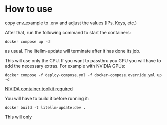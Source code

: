 # How to use

copy env_example to .env and adjust the values (IPs, Keys, etc.)

After that, run the following command to start the containers:

```
docker compose up -d
```

as usual. The litellm-update will terminate after it has done its job.

This will use only the CPU. If you want to passthru you GPU you will have to add the necessary extras. For example with NVIDIA GPUs:

```
docker compose -f deploy-compose.yml -f docker-compose.override.yml up -d
```

[NIVIDA container toolkit required](https://docs.nvidia.com/datacenter/cloud-native/container-toolkit/latest/install-guide.html)

You will have to build it before running it:

```
docker build -t litellm-update:dev .
```

This will only
